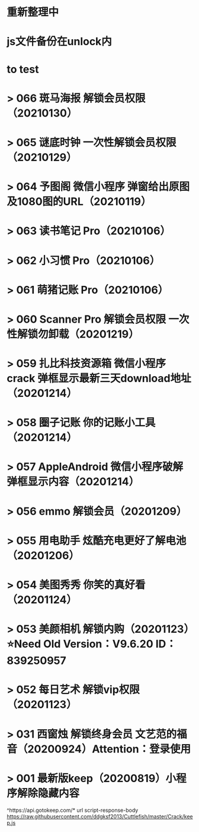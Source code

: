 # 重新整理中
# js文件备份在unlock内
# 
#
#   to test
# > 066 斑马海报 解锁会员权限（20210130）
# > 065 谜底时钟 一次性解锁会员权限（20210129）
# > 064 予图阁 微信小程序 弹窗给出原图及1080图的URL（20210119）
# > 063 读书笔记 Pro（20210106）
# > 062 小习惯 Pro（20210106）
# > 061 萌猪记账 Pro（20210106）
# > 060 Scanner Pro 解锁会员权限 一次性解锁勿卸载（20201219）
# > 059 扎比科技资源箱 微信小程序crack 弹框显示最新三天download地址（20201214）
# > 058 圈子记账 你的记账小工具（20201214）
# > 057 AppleAndroid 微信小程序破解 弹框显示内容（20201214）
# > 056 emmo 解锁会员（20201209）
# > 055 用电助手 炫酷充电更好了解电池（20201206）
# > 054 美图秀秀 你笑的真好看（20201124）
# > 053 美颜相机 解锁内购（20201123）⭐️Need Old Version：V9.6.20 ID：839250957
# > 052 每日艺术 解锁vip权限（20201123）
# > 031 西窗烛 解锁终身会员 文艺范的福音（20200924）Attention：登录使用
# > 001 最新版keep（20200819）小程序解除隐藏内容
^https:\/\/api\.gotokeep\.com\/* url script-response-body https://raw.githubusercontent.com/ddgksf2013/Cuttlefish/master/Crack/keep.js
